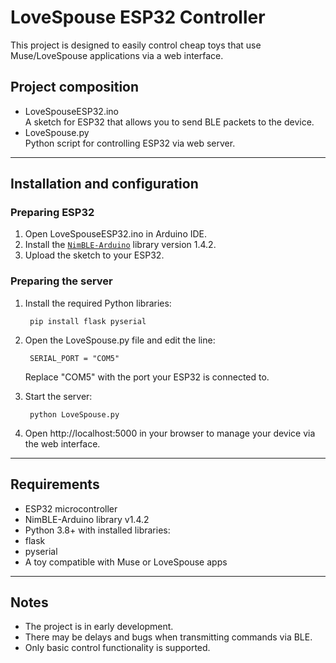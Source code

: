 # LoveSpouse ESP32 Controller

This project is designed to easily control cheap toys that use Muse/LoveSpouse applications via a web interface.

## Project composition

- LoveSpouseESP32.ino  
  A sketch for ESP32 that allows you to send BLE packets to the device.
- LoveSpouse.py  
  Python script for controlling ESP32 via web server.

---

## Installation and configuration

### Preparing ESP32

1. Open LoveSpouseESP32.ino in Arduino IDE.
2. Install the [`NimBLE-Arduino`](https://github.com/h2zero/NimBLE-Arduino) library version 1.4.2.
3. Upload the sketch to your ESP32.

### Preparing the server

1. Install the required Python libraries:
   ```
    pip install flask pyserial
   ```
2. Open the LoveSpouse.py file and edit the line:
   ```
    SERIAL_PORT = "COM5"
   ```
   Replace "COM5" with the port your ESP32 is connected to.

3. Start the server:
   ```
    python LoveSpouse.py
   ```
4. Open http://localhost:5000 in your browser to manage your device via the web interface.

---

## Requirements

- ESP32 microcontroller
- NimBLE-Arduino library v1.4.2
- Python 3.8+ with installed libraries:
- flask
- pyserial
- A toy compatible with Muse or LoveSpouse apps

---

## Notes

- The project is in early development.
- There may be delays and bugs when transmitting commands via BLE.
- Only basic control functionality is supported.
